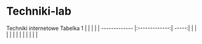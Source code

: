 # Techniki-lab
Techniki internetowe Tabelka 1
|        |        |   |
| ------------- |:-------------:| -----:|
|       |  |  |
|      |     |    |
| |       |    |
